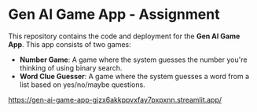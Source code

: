 # Gen AI Game App - Assignment

This repository contains the code and deployment for the **Gen AI Game App**. This app consists of two games:
- **Number Game**: A game where the system guesses the number you're thinking of using binary search.
- **Word Clue Guesser**: A game where the system guesses a word from a list based on yes/no/maybe questions.

  
https://gen-ai-game-app-gjzx6akkppvxfay7pxpxnn.streamlit.app/
